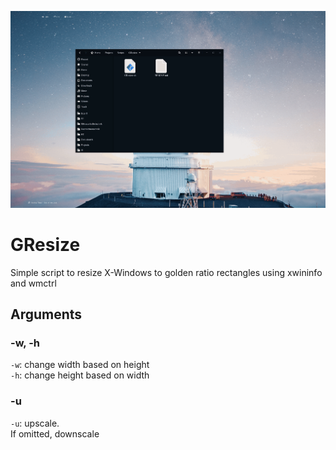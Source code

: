 ![demo](demo.gif)

# GResize
Simple script to resize X-Windows to golden ratio rectangles using xwininfo and wmctrl

## Arguments
### -w, -h
`-w`: change width based on height <br>
`-h`: change height based on width

### -u
`-u`: upscale. <br> If omitted, downscale
